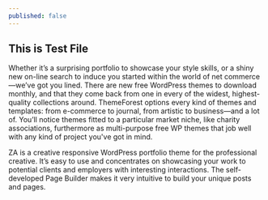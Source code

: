 ```yaml
---
published: false
---
```

## This is Test File
Whether it’s a surprising portfolio to showcase your style skills, or a shiny new on-line search to induce you started within the world of net commerce—we’ve got you lined. There are new free WordPress themes to download monthly, and that they come back from one in every of the widest, highest-quality collections around. ThemeForest options every kind of themes and templates: from e-commerce to journal, from artistic to business—and a lot of. You’ll notice themes fitted to a particular market niche, like charity associations, furthermore as multi-purpose free WP themes that job well with any kind of project you've got in mind.

ZA is a creative responsive WordPress portfolio theme for the professional creative. It’s easy to use and concentrates on showcasing your work to potential clients and employers with interesting interactions. The self-developed Page Builder makes it very intuitive to build your unique posts and pages.